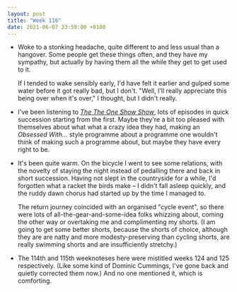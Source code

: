 ```yaml
---
layout: post
title: "Week 116"
date: 2021-06-07 23:59:00 +0100
---
```


- Woke to a stonking headache, quite different to and less usual than a hangover.
  Some people get these things often, and they have my sympathy, but actually by having them all the while they get to get used to it.

  If I tended to wake sensibly early, I'd have felt it earlier and gulped some water before it got really bad, but I don't.
  "Well, I'll really appreciate this being over when it's over," I thought, but I didn't really.

- I've been listening to [<cite>The <cite>The One Show</cite> Show</cite>](https://play.acast.com/s/thetheoneshowshow), lots of episodes in quick succession starting from the first.
  Maybe they're a bit too pleased with themselves about what what a crazy idea they had, making an <cite>Obsessed With…</cite> style programme about a programme one wouldn't think of making such a programme about, but maybe they have every right to be.

- It's been quite warm.
  On the bicycle I went to see some relations,
  with the novelty of staying the night instead of pedalling there and back in short succession.
  Having not slept in the countryside for a while, I'd forgotten what a racket the birds make – I
  didn't fall asleep quickly, and the ruddy dawn chorus had started up by the time I managed to.

  The return journey coincided with an organised "cycle event",
  so there were lots of all-the-gear-and-some-idea folks whizzing about,
  coming the other way or overtaking me and complimenting my shorts.
  (I am going to get some better shorts, because the shorts of choice,
  although they are are natty and more modesty-preserving than cycling shorts, 
  are really swimming shorts and are insufficiently stretchy.)

- The 114th and 115th weeknoteses here were mistitled weeks 124 and 125 respectively.
  (Like some kind of Dominic Cummings, I've gone back and quietly corrected them now.)
  And no one mentioned it, which is comforting.
